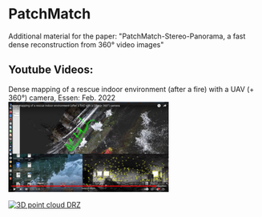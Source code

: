 # PatchMatch
Additional material for the paper: "PatchMatch-Stereo-Panorama, a fast dense reconstruction from 360° video images"

## Youtube Videos:

Dense mapping of a rescue indoor environment (after a fire) with a UAV (+ 360°) camera, Essen: Feb. 2022
[![Essen](./images/vid-thumb-3.png)](https://www.youtube.com/watch?v=joXGfIUy2mc "Essen point cloud generation")

[![3D point cloud DRZ](https://github.com/RoblabWh/PatchMatch/blob/main/images/drz-halle-res-1.png)](https://www.youtube.com/watch?v=mR05-akD4BE&t=180s "Point cloud generation of an burned industrial hall")
